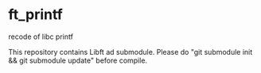 # ft_printf
recode of libc printf

This repository contains Libft ad submodule.
Please do "git submodule init && git submodule update" before compile.
